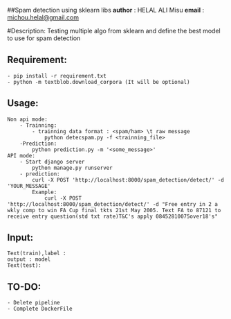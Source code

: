##Spam detection using sklearn libs
__author__ : HELAL ALI Misu 
__email__  : michou.helal@gmail.com

#Description:
	Testing multiple algo from sklearn and define the best model to use for spam detection

Requirement:
-----------
	- pip install -r requirement.txt
	- python -m textblob.download_corpora (It will be optional)

Usage:
-----
	Non api mode:
		- Trainning:
			- trainning data format : <spam/ham> \t raw message
				python detecspam.py -f <trainning_file>
		-Prediction:
			python prediction.py -m '<some_message>'
	API mode:
		- Start django server
			python manage.py runserver
		- prediction:
			curl -X POST 'http://localhost:8000/spam_detection/detect/' -d 'YOUR_MESSAGE'			
			Example:
				curl -X POST 'http://localhost:8000/spam_detection/detect/' -d "Free entry in 2 a wkly comp to win FA Cup final tkts 21st May 2005. Text FA to 87121 to receive entry question(std txt rate)T&C's apply 08452810075over18's"

	
Input:
-----
	Text(train),label : 
	output : model
	Text(test):

TO-DO:
----- 
	- Delete pipeline 
	- Complete DockerFile

